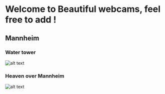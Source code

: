 # Welcome to Beautiful webcams, feel free to add ! 


## Mannheim

### Water tower

![alt text](https://www.mvv-energie.de/webcam_maritim/MA-Wasserturm.jpg)

### Heaven over Mannheim
![alt text](http://cam.mannheim-wetter.info/cam1/mannheim-himmel-0.jpg)


